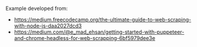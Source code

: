 Example developed from:

* https://medium.freecodecamp.org/the-ultimate-guide-to-web-scraping-with-node-js-daa2027dcd3
* https://medium.com/@e_mad_ehsan/getting-started-with-puppeteer-and-chrome-headless-for-web-scrapping-6bf5979dee3e